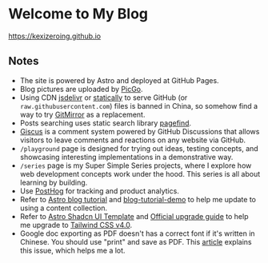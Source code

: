 # Welcome to My Blog
https://kexizeroing.github.io

## Notes
- The site is powered by Astro and deployed at GitHub Pages.
- Blog pictures are uploaded by [PicGo](https://github.com/Molunerfinn/PicGo).
- Using CDN [jsdelivr](https://www.jsdelivr.com) or [statically](https://statically.io) to serve GitHub (or `raw.githubusercontent.com`) files is banned in China, so somehow find a way to try [GitMirror](https://gitmirror.com) as a replacement.
- Posts searching uses static search library [pagefind](https://pagefind.app).
- [Giscus](https://giscus.app) is a comment system powered by GitHub Discussions that allows visitors to leave comments and reactions on any website via GitHub.
- `/playground` page is designed for trying out ideas, testing concepts, and showcasing interesting implementations in a demonstrative way.
- `/series` page is my Super Simple Series projects, where I explore how web development concepts work under the hood. This series is all about learning by building.
- Use [PostHog](https://posthog.com) for tracking and product analytics.
- Refer to [Astro blog tutorial](https://docs.astro.build/en/tutorial/6-islands/4) and [blog-tutorial-demo](https://github.com/withastro/blog-tutorial-demo/tree/content-collections) to help me update to using a content collection.
- Refer to [Astro Shadcn UI Template](https://github.com/AREA44/astro-shadcn-ui-template) and [Official upgrade guide](https://tailwindcss.com/docs/upgrade-guide) to help me upgrade to [Tailwind CSS v4.0](https://tailwindcss.com/blog/tailwindcss-v4).
- Google doc exporting as PDF doesn't has a correct font if it's written in Chinese. You should use "print" and save as PDF. This [article](https://truxton2blog.com/google-docs-export-pdf-ugly-chinese-character-solution) explains this issue, which helps me a lot.